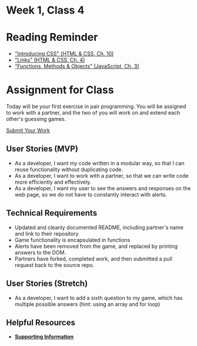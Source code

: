 # Week 1, Class 4

# Reading Reminder
* ["Introducing CSS" (HTML & CSS, Ch. 10)]()
* ["Links" (HTML & CSS, Ch. 4)]()
* [“Functions, Methods & Objects” (JavaScript, Ch. 3)]()

# Assignment for Class
Today will be your first exercise in pair programming. You will be assigned to work with a partner, and the two of you will work on and extend each other's guessing games.

[Submit Your Work]()

## User Stories (MVP)
 - As a developer, I want my code written in a modular way, so that I can reuse functionality without duplicating code.
 - As a developer, I want to work with a partner, so that we can write code more efficiently and effectively.
 - As a developer, I want my user to see the answers and responses on the web page, so we do not have to constantly interact with alerts.

## Technical Requirements
 - Updated and cleanly documented README, including partner's name and link to their repository
 - Game functionality is encapsulated in functions
 - Alerts have been removed from the game, and replaced by printing answers to the DOM.
 - Partners have forked, completed work, and then submitted a pull request back to the source repo.

## User Stories (Stretch)
- As a developer, I want to add a sixth question to my game, which has multiple possible answers (hint: using an array and for loop)

## Helpful Resources
- [**Supporting Information**](support.md)
